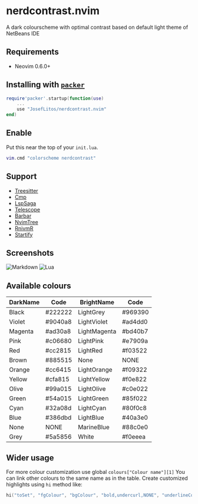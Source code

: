 # nerdcontrast.nvim

A dark colourscheme with optimal contrast based on default light theme of NetBeans IDE

## Requirements

- Neovim 0.6.0+

## Installing with [`packer`](https://github.com/wbthomason/packer.nvim)

```lua
require'packer'.startup(function(use)
	...
	use "JosefLitos/nerdcontrast.nvim"
end)
```

## Enable

Put this near the top of your `init.lua`.

```lua
vim.cmd "colorscheme nerdcontrast"
```

## Support

- [Treesitter](https://github.com/nvim-treesitter/nvim-treesitter)
- [Cmp](https://github.com/hrsh7th/nvim-cmp)
- [LspSaga](https://github.com/tami5/lspsaga.nvim)
- [Telescope](https://github.com/nvim-telescope/telescope.nvim)
- [Barbar](https://github.com/romgrk/barbar.nvim)
- [NvimTree](https://github.com/kyazdani42/nvim-tree.lua)
- [RnivmR](https://github.com/kevinhwang91/rnvimr)
- [Startify](https://github.com/mhinz/vim-startify)

## Screenshots

![Markdown](https://user-images.githubusercontent.com/54900518/150679390-89653466-d66a-4286-8288-29c58faa096a.png)
![Lua](https://user-images.githubusercontent.com/54900518/150679516-f89dbcd1-f789-457c-a290-7934af949624.png)

## Available colours

| DarkName | Code    | BrightName   | Code    |
| -------- | ------- | ------------ | ------- |
| Black    | #222222 | LightGrey    | #969390 |
| Violet   | #9040a8 | LightViolet  | #ad4dd0 |
| Magenta  | #ad30a8 | LightMagenta | #bd40b7 |
| Pink     | #c06680 | LightPink    | #e7909a |
| Red      | #cc2815 | LightRed     | #f03522 |
| Brown    | #885515 | None         | NONE    |
| Orange   | #cc6415 | LightOrange  | #f09322 |
| Yellow   | #cfa815 | LightYellow  | #f0e822 |
| Olive    | #99a015 | LightOlive   | #c0e022 |
| Green    | #54a015 | LightGreen   | #85f022 |
| Cyan     | #32a08d | LightCyan    | #80f0c8 |
| Blue     | #386dbd | LightBlue    | #40a3e0 |
| None     | NONE    | MarineBlue   | #88c0e0 |
| Grey     | #5a5856 | White        | #f0eeea |

## Wider usage

For more colour customization use global `colours["Colour name"][1]`
You can link other colours to the same name as in the table.
Create customized highlights using `hi` method like:

```lua
hi("toSet", "fgColour", "bgColour", "bold,undercurl,NONE", "underlineColour")
```
